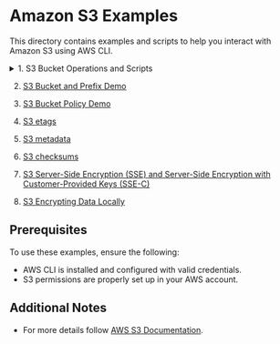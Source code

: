 # Amazon S3 Examples

This directory contains examples and scripts to help you interact with Amazon S3 using AWS CLI.

<details>
  <summary>1. S3 Bucket Operations and Scripts</summary>

   - **Create an S3 Bucket**  
     - Script to create a new S3 bucket with specific configurations (including object lock enabled).
     - Example usage:
       ```bash
       ./create-bucket
       ```

   - **Delete an S3 Bucket**  
     - Script to delete an S3 bucket.
     - Example usage:
       ```bash
       ./delete-bucket
       ```

   - **Get the Most Recently Created S3 Bucket**  
     - Script to get the most recently created S3 bucket.
     - Example usage:
       ```bash
       ./get-newest-bucket
       ```

   - **Upload Files to S3**  
     - Script to upload random files to a specific S3 bucket.
     - Example usage:
       ```bash
       ./sync
       ```

   - **Delete Objects from S3 Bucket**  
     - Script to delete objects in a specific S3 bucket.
     - Example usage:
       ```bash
       ./delete-objects
       ```

   - **List Objects in S3 Bucket**  
     - Script to list all objects in a specific S3 bucket.
     - Example usage:
       ```bash
       ./list-objects
       ```

</details>

2. [S3 Bucket and Prefix Demo](https://github.com/HrithikSawant/aws-examples/blob/main/s3/prefixes/README.md)

3. [S3 Bucket Policy Demo](https://github.com/HrithikSawant/aws-examples/blob/main/s3/bucket-policy/README.md)

4. [S3 etags](https://github.com/HrithikSawant/aws-examples/blob/main/s3/etags/README.md)

5. [S3 metadata](https://github.com/HrithikSawant/aws-examples/blob/main/s3/metadata/README.md)

6. [S3 checksums](https://github.com/HrithikSawant/aws-examples/blob/main/s3/checksums/README.md)

7. [S3 Server-Side Encryption (SSE) and Server-Side Encryption with Customer-Provided Keys (SSE-C)](https://github.com/HrithikSawant/aws-examples/blob/main/s3/encryption/README.md)

8. [S3 Encrypting Data Locally](https://github.com/HrithikSawant/aws-examples/blob/main/s3/encryption-client/README.md)

## Prerequisites
To use these examples, ensure the following:

- AWS CLI is installed and configured with valid credentials.
- S3 permissions are properly set up in your AWS account.

## Additional Notes
- For more details follow [AWS S3 Documentation](https://docs.aws.amazon.com/s3/index.html).
